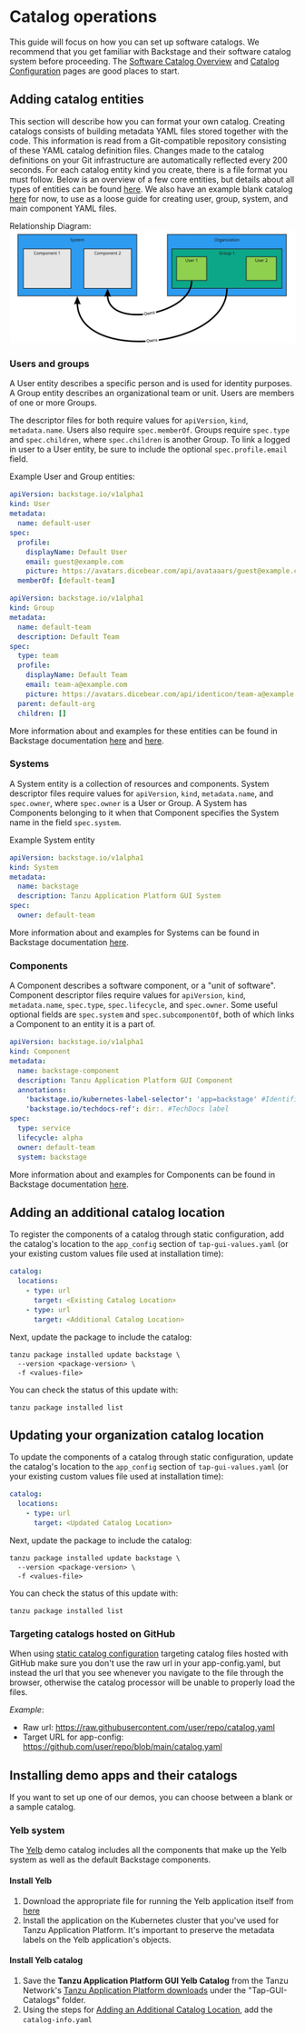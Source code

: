 # Catalog operations

This guide will focus on how you can set up software catalogs. We recommend that you get familiar with Backstage and their software catalog system before proceeding. The [Software Catalog Overview](https://backstage.io/docs/features/software-catalog/software-catalog-overview) and [Catalog Configuration](https://backstage.io/docs/features/software-catalog/configuration) pages are good places to start.

## Adding catalog entities
This section will describe how you can format your own catalog. Creating catalogs consists of building metadata YAML files stored together with the code. This information is read from a Git-compatible repository consisting of these YAML catalog definition files. Changes made to the catalog definitions on your Git infrastructure are automatically reflected every 200 seconds. For each catalog entity kind you create, there is a file format you must follow. Below is an overview of a few core entities, but details about all types of entities can be found [here](https://backstage.io/docs/features/software-catalog/descriptor-format). We also have an example blank catalog [here](https://gitlab.eng.vmware.com/project-star/pstar-backstage-poc/-/tree/master/sample-catalogs/blank) for now, to use as a loose guide for creating user, group, system, and main component YAML files.

Relationship Diagram:
![Tanzu Application Platform GUI Relationships](../images/tap-gui-relationships.jpg)

### Users and groups
A User entity describes a specific person and is used for identity purposes. A Group entity describes an organizational team or unit. Users are members of one or more Groups.

The descriptor files for both require values for `apiVersion`, `kind`, `metadata.name`. Users also require `spec.memberOf`. Groups require `spec.type` and `spec.children`, where `spec.children` is another Group. To link a logged in user to a User entity, be sure to include the optional `spec.profile.email` field.

Example User and Group entities:

```yaml
apiVersion: backstage.io/v1alpha1
kind: User
metadata:
  name: default-user
spec:
  profile:
    displayName: Default User
    email: guest@example.com
    picture: https://avatars.dicebear.com/api/avataaars/guest@example.com.svg?background=%23fff
  memberOf: [default-team]
```

```yaml
apiVersion: backstage.io/v1alpha1
kind: Group
metadata:
  name: default-team
  description: Default Team
spec:
  type: team
  profile:
    displayName: Default Team
    email: team-a@example.com
    picture: https://avatars.dicebear.com/api/identicon/team-a@example.com.svg?background=%23fff
  parent: default-org
  children: []
```
More information about and examples for these entities can be found in Backstage documentation [here](https://backstage.io/docs/features/software-catalog/descriptor-format#kind-group) and [here](https://backstage.io/docs/features/software-catalog/descriptor-format#kind-group).


### Systems
A System entity is a collection of resources and components. System descriptor files require values for `apiVersion`, `kind`, `metadata.name`, and `spec.owner`, where `spec.owner` is a User or Group. A System has Components belonging to it when that Component specifies the System name in the field `spec.system`.

Example System entity
```yaml
apiVersion: backstage.io/v1alpha1
kind: System
metadata:
  name: backstage
  description: Tanzu Application Platform GUI System
spec:
  owner: default-team
```

More information about and examples for Systems can be found in Backstage documentation [here](https://backstage.io/docs/features/software-catalog/descriptor-format#kind-system).

### Components
A Component describes a software component, or a "unit of software". Component descriptor files require values for `apiVersion`, `kind`, `metadata.name`, `spec.type`, `spec.lifecycle`, and `spec.owner`. Some useful optional fields are `spec.system` and `spec.subcomponentOf`, both of which links a Component to an entity it is a part of.

```yaml
apiVersion: backstage.io/v1alpha1
kind: Component
metadata:
  name: backstage-component
  description: Tanzu Application Platform GUI Component
  annotations:
    'backstage.io/kubernetes-label-selector': 'app=backstage' #Identifies the Kubernetes objects that make up this component
    'backstage.io/techdocs-ref': dir:. #TechDocs label
spec:
  type: service
  lifecycle: alpha
  owner: default-team
  system: backstage
```


More information about and examples for Components can be found in Backstage documentation [here](https://backstage.io/docs/features/software-catalog/descriptor-format#kind-component).

## Adding an additional catalog location

To register the components of a catalog through static configuration, add the catalog's location to the `app_config` section of `tap-gui-values.yaml` (or your existing custom values file used at installation time):

```yaml
catalog:
  locations:
    - type: url
      target: <Existing Catalog Location>
    - type: url
      target: <Additional Catalog Location>
```

Next, update the package to include the catalog:

```shell
tanzu package installed update backstage \
  --version <package-version> \
  -f <values-file>
```

You can check the status of this update with:

```shell
tanzu package installed list
```

## Updating your organization catalog location

To update the components of a catalog through static configuration, update the catalog's location to the `app_config` section of `tap-gui-values.yaml` (or your existing custom values file used at installation time):

```yaml
catalog:
  locations:
    - type: url
      target: <Updated Catalog Location>
```
Next, update the package to include the catalog:

```shell
tanzu package installed update backstage \
  --version <package-version> \
  -f <values-file>
```

You can check the status of this update with:

```shell
tanzu package installed list
```

### Targeting catalogs hosted on GitHub

When using [static catalog configuration](https://backstage.io/docs/features/software-catalog/configuration#static-location-configuration)
targeting catalog files hosted with GitHub make sure you don't use the raw url in your app-config.yaml, but instead the url that you see
whenever you navigate to the file through the browser, otherwise the catalog processor will be unable to properly load the files.

*Example*:
- Raw url:  https://raw.githubusercontent.com/user/repo/catalog.yaml
- Target URL for app-config: https://github.com/user/repo/blob/main/catalog.yaml

## Installing demo apps and their catalogs
If you want to set up one of our demos, you can choose between a blank or a sample catalog.

### Yelb system
The [Yelb](https://github.com/mreferre/yelb/tree/master/deployments/platformdeployment/Kubernetes/yaml) demo catalog includes all the components that make up the Yelb system as well as the default Backstage components.
#### Install Yelb
1. Download the appropriate file for running the Yelb application itself from [here](https://github.com/mreferre/yelb/tree/master/deployments/platformdeployment/Kubernetes/yaml)
2. Install the application on the Kubernetes cluster that you've used for Tanzu Application Platform. It's important to preserve the metadata labels on the Yelb application's objects.


#### Install Yelb catalog
1. Save the **Tanzu Application Platform GUI Yelb Catalog** from the Tanzu Network's [Tanzu Application Platform downloads](https://network.pivotal.io/products/tanzu-application-platform) under the "Tap-GUI-Catalogs" folder.
2. Using the steps for [Adding an Additional Catalog Location](#adding-an-additional-catalog-location), add the `catalog-info.yaml`
